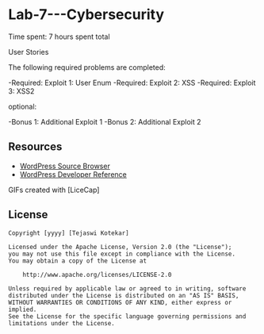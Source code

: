 # Lab-7---Cybersecurity

Time spent: 7 hours spent total

User Stories

The following required problems are completed:

 -Required: Exploit 1: User Enum
 -Required: Exploit 2: XSS
 -Required: Exploit 3: XSS2

optional:

 -Bonus 1: Additional Exploit 1
 -Bonus 2: Additional Exploit 2
 
 
## Resources

- [WordPress Source Browser](https://core.trac.wordpress.org/browser/)
- [WordPress Developer Reference](https://developer.wordpress.org/reference/)

GIFs created with [LiceCap]


## License

    Copyright [yyyy] [Tejaswi Kotekar]

    Licensed under the Apache License, Version 2.0 (the "License");
    you may not use this file except in compliance with the License.
    You may obtain a copy of the License at

        http://www.apache.org/licenses/LICENSE-2.0

    Unless required by applicable law or agreed to in writing, software
    distributed under the License is distributed on an "AS IS" BASIS,
    WITHOUT WARRANTIES OR CONDITIONS OF ANY KIND, either express or implied.
    See the License for the specific language governing permissions and
    limitations under the License.
